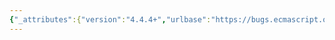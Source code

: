 ```yaml
---
{"_attributes":{"version":"4.4.4+","urlbase":"https://bugs.ecmascript.org/","maintainer":"dherman@mozilla.com"},"bug":{"bug_id":2080,"creation_ts":"2013-10-26 12:30:00 -0700","short_desc":"Should bound functions get a name property ??","delta_ts":"2014-07-18 23:45:50 -0700","product":"Draft for 6th Edition","component":"technical issue","version":"Rev 19: September 27, 2013 Draft","rep_platform":"All","op_sys":"All","bug_status":"RESOLVED","resolution":"FIXED","priority":"Normal","bug_severity":"enhancement","dependson":1250,"everconfirmed":true,"reporter":{"uid":"allen","name":"Allen Wirfs-Brock"},"assigned_to":{"uid":"allen","name":"Allen Wirfs-Brock"},"cc":["brandon","waldron.rick"],"long_desc":[{"commentid":5981,"comment_count":0,"who":{"uid":"allen","name":"Allen Wirfs-Brock"},"bug_when":"2013-10-26 12:30:45 -0700","thetext":"The wiki proposal doesn't mention what to do WRT the name property of functions created using bind.\n\nI started down the path to specifying this but had second thoughts as I worked on it.\n\nThe main issue is that bind is a dynamic run-time operation and the value of a name property can not be statically determined as it is in most other cases.\n\nDetermining the a name is non-trivial computationally (accessing a property of the target, maybe doing a string concatenation, etc. I seems like a bad idea to require that overhead on every bind when in practice the name property will seldom be used for anything other than debugging. \n\nMaybe an implementation might want to create one if a debugging mode is active but to always do it seems like a waste of runtime cycles."},{"commentid":5982,"comment_count":1,"who":{"uid":"brandon","name":"Brandon Benvie"},"bug_when":"2013-10-26 12:38:49 -0700","thetext":"The implementation of this is easy enough, without excess computation. Since the bound function already has a reference to the target function, it's easy enough to only resolve the name upon access of the property. Since the \"name\" property is non-configurable, the only case in which the access is observable is when the target function is a Proxy, which should be extremely rare.\n\nMozilla's implementation of function objects already has the various properties of functions hitting resolve hooks on access, so there's already evidence that lazy generation of function properties is feasible.\n\nIn terms of semantics, I think it could go either way. There's an argument to be made that a bound function is not semantically the same thing as the function it binds, because at the least the |this| binding will not match the target function, and often its parameters will also not match."},{"commentid":5984,"comment_count":2,"who":{"uid":"allen","name":"Allen Wirfs-Brock"},"bug_when":"2013-10-26 13:31:44 -0700","thetext":"(In reply to comment #1)\n> The implementation of this is easy enough, without excess computation. Since\n> the bound function already has a reference to the target function, it's easy\n> enough to only resolve the name upon access of the property. Since the \"name\"\n> property is non-configurable, the only case in which the access is observable\n> is when the target function is a Proxy, which should be extremely rare.\n\nI pretty sure that we decided that \"name\" should be non-writable/configurable, just like the \"length\" and other similar properties changing to.  That changes the observability.\n\nThe spec. can leave it open-ended whether name changes are obserable in the presence of things like Proxies. It has to take a stand one way or the other and follow through on the implications of that choice.\n\n> \n> Mozilla's implementation of function objects already has the various properties\n> of functions hitting resolve hooks on access, so there's already evidence that\n> lazy generation of function properties is feasible.\n> \n> In terms of semantics, I think it could go either way. There's an argument to\n> be made that a bound function is not semantically the same thing as the\n> function it binds, because at the least the |this| binding will not match the\n> target function, and often its parameters will also not match.\n\nIf we have a name, I suggest we make it something like \"bind <target name>\" to distinguish bound functions from the original function.   But I think it would be better and simpler if we just don't have a (auto generated) name property  on bound functions."},{"commentid":7763,"comment_count":3,"who":{"uid":"allen","name":"Allen Wirfs-Brock"},"bug_when":"2014-04-16 16:51:54 -0700","thetext":"decisions from April 2014 TC39 meeting"},{"commentid":8630,"comment_count":4,"who":{"uid":"waldron.rick","name":"Rick Waldron"},"bug_when":"2014-05-26 10:55:58 -0700","thetext":"Just for reference: https://github.com/rwaldron/tc39-notes/blob/master/es6/2014-04/apr-8.md#conclusionresolution-8"},{"commentid":9225,"comment_count":5,"who":{"uid":"allen","name":"Allen Wirfs-Brock"},"bug_when":"2014-07-16 15:44:24 -0700","thetext":"fixed in rev26 editor's draft"},{"commentid":9323,"comment_count":6,"who":{"uid":"allen","name":"Allen Wirfs-Brock"},"bug_when":"2014-07-18 23:45:50 -0700","thetext":"in rev26 draft"}]}}
---
```

